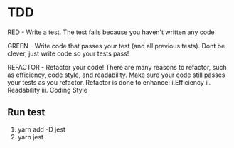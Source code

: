 # TDD

RED - Write a test. The test fails because you haven't written any code

GREEN - Write code that passes your test (and all previous tests). Dont be clever, just write code so your tests pass!

REFACTOR - Refactor your code! There are many reasons to refactor, such as efficiency, code style, and readability. Make sure your code still passes your tests as you refactor.
Refactor is done to enhance:
    i.Efficiency
    ii. Readability
    iii. Coding Style

## Run test

1. yarn add -D jest
2. yarn jest
